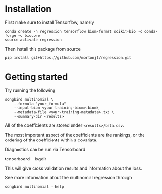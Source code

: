 # Installation
First make sure to install Tensorflow, namely
```
conda create -n regression tensorflow biom-format scikit-bio -c conda-forge -c biocore
source activate regression
```
Then install this package from source
```
pip install git+https://github.com/mortonjt/regression.git
```
# Getting started

Try running the following
```
songbird multinomial \
    --formula "your_formula"
    --input-biom <your-training-biom>.biom\
    --metadata-file <your-training-metadata>.txt \
    --summary-dir <results>
```
All of the coefficients are stored under `<results>/beta.csv`.

The most important aspect of the coefficients are the rankings, or the ordering of the coefficients within a covariate.

Diagnostics can be run via Tensorboard

tensorboard --logdir <results>

This will give cross validation results and information about the loss. 

See more information about the multinomial regression through

```
songbird multinomial --help
```